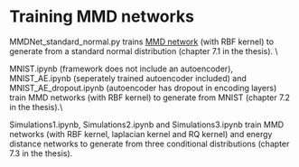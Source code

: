# Training MMD networks

MMDNet_standard_normal.py trains [MMD network](https://arxiv.org/abs/1502.02761) (with RBF kernel) to generate from a standard normal distribution (chapter 7.1 in the thesis). \\

MNIST.ipynb (framework does not include an autoencoder), MNIST_AE.ipynb (seperately trained autoencoder included) and MNIST_AE_dropout.ipynb (autoencoder has dropout in encoding layers) train MMD networks (with RBF kernel) to generate from MNIST (chapter 7.2 in the thesis).\\

Simulations1.ipynb, Simulations2.ipynb and Simulations3.ipynb train MMD networks (with RBF kernel, laplacian kernel and RQ kernel) and energy distance networks to generate from three conditional distributions (chapter 7.3 in the thesis).

